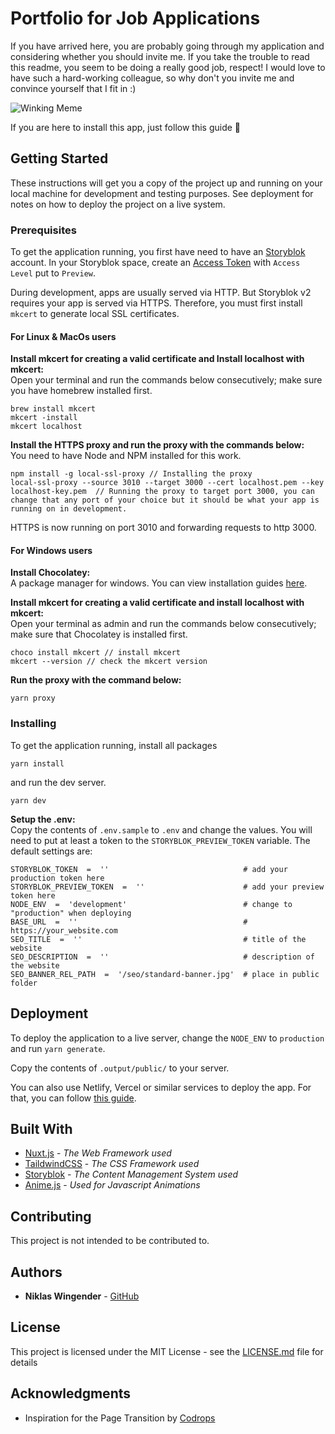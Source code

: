 
# Portfolio for Job Applications

If you have arrived here, you are probably going through my application and considering whether you should invite me. If you take the trouble to read this readme, you seem to be doing a really good job, respect! I would love to have such a hard-working colleague, so why don't you invite me and convince yourself that I fit in :)

![Winking Meme](https://i.giphy.com/media/v1.Y2lkPTc5MGI3NjExMnU3c2t3bzV5dHR0eHA3OHE0N3lmeXl5cjhqcHg5OXd4dWdrYTFveSZlcD12MV9pbnRlcm5hbF9naWZfYnlfaWQmY3Q9Zw/ui1hpJSyBDWlG/giphy.gif)

If you are here to install this app, just follow this guide :rocket:


## Getting Started

These instructions will get you a copy of the project up and running on your local machine for development and testing purposes. See deployment for notes on how to deploy the project on a live system.

### Prerequisites

To get the application running, you first have need to have an [Storyblok](https://www.storyblok.com/) account. In your Storyblok space, create an [Access Token](https://www.storyblok.com/faq/retrieve-and-generate-access-tokens) with `Access Level` put to `Preview`.

During development, apps are usually served via HTTP. But Storyblok v2 requires your app is served via HTTPS. Therefore, you must first install `mkcert` to generate local SSL certificates.
#### For Linux & MacOs users
**Install mkcert for creating a valid certificate and Install localhost with mkcert:**  
Open your terminal and run the commands below consecutively; make sure you have homebrew installed first.
```
brew install mkcert
mkcert -install
mkcert localhost
```
**Install the HTTPS proxy and run the proxy with the commands below:**  
You need to have Node and NPM installed for this work.

```
npm install -g local-ssl-proxy // Installing the proxy
local-ssl-proxy --source 3010 --target 3000 --cert localhost.pem --key localhost-key.pem  // Running the proxy to target port 3000, you can change that any port of your choice but it should be what your app is running on in development.
```
HTTPS is now running on port 3010 and forwarding requests to http 3000.

#### For Windows users
**Install Chocolatey:**  
A package manager for windows. You can view installation guides [here](https://chocolatey.org/).

**Install mkcert for creating a valid certificate and install localhost with mkcert:**  
Open your terminal as admin and run the commands below consecutively; make sure that Chocolatey is installed first.

```
choco install mkcert // install mkcert
mkcert --version // check the mkcert version
```
**Run the proxy with the command below:** 
```
yarn proxy
```

### Installing

To get the application running, install all packages 

```
yarn install
```

and run the dev server.

```
yarn dev
```

**Setup the .env:**  
Copy the contents of `.env.sample` to `.env` and change the values. You will need to put at least a token to the `STORYBLOK_PREVIEW_TOKEN` variable. The default settings are:

```
STORYBLOK_TOKEN  =  ''                              # add your production token here
STORYBLOK_PREVIEW_TOKEN  =  ''                      # add your preview token here
NODE_ENV  =  'development'                          # change to "production" when deploying
BASE_URL  =  ''                                     # https://your_website.com
SEO_TITLE  =  ''                                    # title of the website
SEO_DESCRIPTION  =  ''                              # description of the website
SEO_BANNER_REL_PATH  =  '/seo/standard-banner.jpg'  # place in public folder
```

## Deployment

To deploy the application to a live server, change the `NODE_ENV` to `production` and run `yarn generate`.

Copy the contents of `.output/public/` to your server. 

You can also use Netlify, Vercel or similar services to deploy the app. For that, you can follow [this guide](https://www.storyblok.com/tp/create-a-preview-environment-for-your-nuxt-3-website/#b-deployment-b).

## Built With

* [Nuxt.js](https://nuxt.com/) - *The Web Framework used*
* [TaildwindCSS](https://tailwindcss.com/) - *The CSS Framework used*
* [Storyblok](https://www.storyblok.com/) - *The Content Management System used*
* [Anime.js](https://animejs.com/) - *Used for Javascript Animations*

## Contributing

This project is not intended to be contributed to.

## Authors

* **Niklas Wingender** - [GitHub](https://github.com/nikwins)


## License

This project is licensed under the MIT License - see the [LICENSE.md](LICENSE.md) file for details

## Acknowledgments

* Inspiration for the Page Transition by [Codrops](https://tympanus.net/codrops/)
